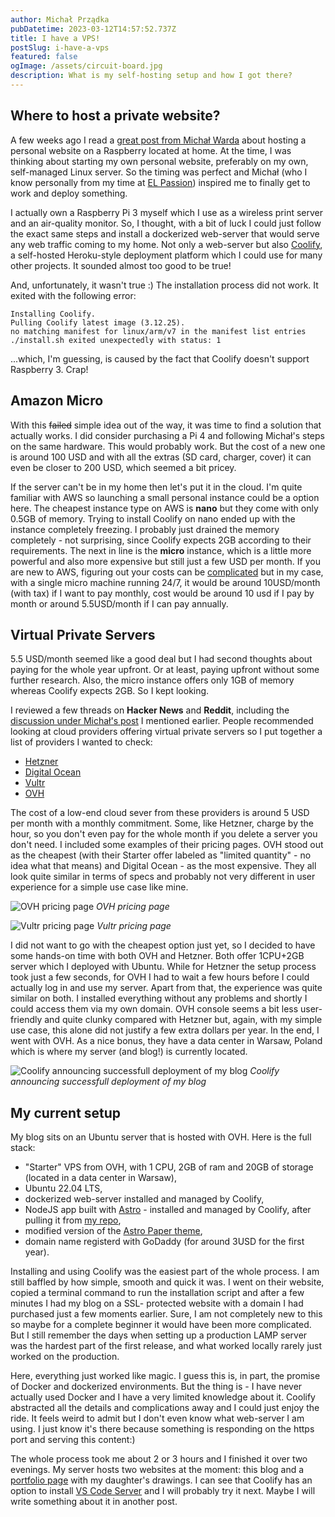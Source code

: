 ```yaml
---
author: Michał Prządka
pubDatetime: 2023-03-12T14:57:52.737Z
title: I have a VPS!
postSlug: i-have-a-vps
featured: false
ogImage: /assets/circuit-board.jpg
description: What is my self-hosting setup and how I got there?
---
```


## Where to host a private website?

A few weeks ago I read a [great post from Michał Warda](https://grifel.dev/decentralization/) about hosting a personal website on a Raspberry located at home. At the time, I was thinking about starting my own personal website, preferably on my own, self-managed Linux server. So the timing was perfect and Michał (who I know personally from my time at [EL Passion](https://www.elpassion.com)) inspired me to finally get to work and deploy something.

I actually own a Raspberry Pi 3 myself which I use as a wireless print server and an air-quality monitor. So, I thought, with a bit of luck I could just follow the exact same steps and install a dockerized web-server that would serve any web traffic coming to my home. Not only a web-server but also [Coolify](https://coolify.io/), a self-hosted Heroku-style deployment platform which I could use for many other projects. It sounded almost too good to be true!

And, unfortunately, it wasn't true :) The installation process did not work. It exited with the following error:

```
Installing Coolify.
Pulling Coolify latest image (3.12.25).
no matching manifest for linux/arm/v7 in the manifest list entries
./install.sh exited unexpectedly with status: 1
```

...which, I'm guessing, is caused by the fact that Coolify doesn't support Raspberry 3. Crap!

## Amazon Micro

With this ~~failed~~ simple idea out of the way, it was time to find a solution that actually works. I did consider purchasing a Pi 4 and following Michał's steps on the same hardware. This would probably work. But the cost of a new one is around 100 USD and with all the extras (SD card, charger, cover) it can even be closer to 200 USD, which seemed a bit pricey.

If the server can't be in my home then let's put it in the cloud. I'm quite familiar with AWS so launching a small personal instance could be a option here. The cheapest instance type on AWS is **nano** but they come with only 0.5GB of memory. Trying to install Coolify on nano ended up with the instance completely freezing. I probably just drained the memory completely - not surprising, since Coolify expects 2GB according to their requirements. The next in line is the **micro** instance, which is a little more powerful and also more expensive but still just a few USD per month. If you are new to AWS, figuring out your costs can be [complicated](https://calculator.aws/#/addService/ec2-enhancement) but in my case, with a single micro machine running 24/7, it would be around 10USD/month (with tax) if I want to pay monthly, cost would be around 10 usd if I pay by month or around 5.5USD/month if I can pay annually.

## Virtual Private Servers

5.5 USD/month seemed like a good deal but I had second thoughts about paying for the whole year upfront. Or at least, paying upfront without some further research. Also, the micro instance offers only 1GB of memory whereas Coolify expects 2GB. So I kept looking.

I reviewed a few threads on **Hacker News** and **Reddit**, including the [discussion under Michał's post](https://news.ycombinator.com/item?id=34860655&utm_term=comment) I mentioned earlier. People recommended looking at cloud providers offering virtual private servers so I put together a list of providers I wanted to check:

- [Hetzner](https://www.hetzner.com/)
- [Digital Ocean](https://digitalocean.com/)
- [Vultr](https://www.vultr.com/)
- [OVH](https://www.ovhcloud.com)

The cost of a low-end cloud sever from these providers is around 5 USD per month with a monthly commitment. Some, like Hetzner, charge by the hour, so you don't even pay for the whole month if you delete a server you don't need. I included some examples of their pricing pages. OVH stood out as the cheapest (with their Starter offer labeled as "limited quantity" - no idea what that means) and Digital Ocean - as the most expensive. They all look quite similar in terms of specs and probably not very different in user experience for a simple use case like mine.

![](/assets/ovh-pricing.png "OVH pricing page")
_OVH pricing page_

![](/assets/vultr-pricing.png "Vultr pricing page")
_Vultr pricing page_

I did not want to go with the cheapest option just yet, so I decided to have some hands-on time with both OVH and Hetzner. Both offer 1CPU+2GB server which I deployed with Ubuntu. While for Hetzner the setup process took just a few seconds, for OVH I had to wait a few hours before I could actually log in and use my server. Apart from that, the experience was quite similar on both. I installed everything without any problems and shortly I could access them via my own domain. OVH console seems a bit less user-friendly and quite clunky compared with Hetzner but, again, with my simple use case, this alone did not justify a few extra dollars per year. In the end, I went with OVH. As a nice bonus, they have a data center in Warsaw, Poland which is where my server (and blog!) is currently located.

![](/assets/coolify-build.png "Coolify announcing successfull deployment of my blog")
_Coolify announcing successfull deployment of my blog_

## My current setup

My blog sits on an Ubuntu server that is hosted with OVH. Here is the full stack:

- "Starter" VPS from OVH, with 1 CPU, 2GB of ram and 20GB of storage (located in a data center in Warsaw),
- Ubuntu 22.04 LTS,
- dockerized web-server installed and managed by Coolify,
- NodeJS app built with [Astro](https://astro.build/) - installed and managed by Coolify, after pulling it from [my repo](https://github.com/przadka/michal-blog),
- modified version of the [Astro Paper theme](https://github.com/satnaing/astro-paper),
- domain name registerd with GoDaddy (for around 3USD for the first year).

Installing and using Coolify was the easiest part of the whole process. I am still baffled by how simple, smooth and quick it was. I went on their website, copied a terminal command to run the installation script and after a few minutes I had my blog on a SSL- protected website with a domain I had purchased just a few moments earlier. Sure, I am not completely new to this so maybe for a complete beginner it would have been more complicated. But I still remember the days when setting up a production LAMP server was the hardest part of the first release, and what worked locally rarely just worked on the production.

Here, everything just worked like magic. I guess this is, in part, the promise of Docker and dockerized environments. But the thing is - I have never actually used Docker and I have a very limited knowledge about it. Coolify abstracted all the details and complications away and I could just enjoy the ride. It feels weird to admit but I don't even know what web-server I am using. I just know it's there because something is responding on the https port and serving this content:)

The whole process took me about 2 or 3 hours and I finished it over two evenings. My server hosts two websites at the moment: this blog and a [portfolio page](https://anika.toasterthoughts.eu/) with my daughter's drawings. I can see that Coolify has an option to install [VS Code Server](https://code.visualstudio.com/docs/remote/vscode-server) and I will probably try it next. Maybe I will write something about it in another post.
